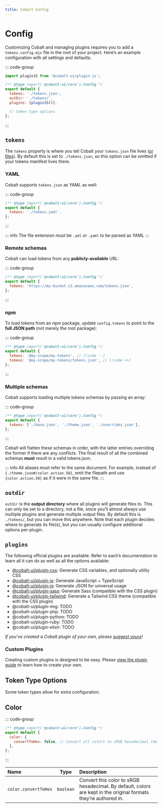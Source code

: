 ```yaml
---
title: Cobalt Config
---
```


# Config

Customizing Cobalt and managing plugins requires you to add a `tokens.config.mjs` file in the root of your project. Here’s an example configuration with all settings and defaults:

::: code-group

```js [tokens.config.mjs]
import pluginJS from '@cobalt-ui/plugin-js';

/** @type import('@cobalt-ui/core').Config */
export default {
  tokens: './tokens.json',
  outDir: './tokens/',
  plugins: [pluginJS()],

  // token type options
};
```

:::

## `tokens`

The `tokens` property is where you tell Cobalt your `tokens.json` file lives ([or files](#multiple-schemas)). By default this is set to `./tokens.json`, so this option can be omitted if your tokens manifest lives there.

### YAML

Cobalt supports `tokens.json` as YAML as well:

::: code-group

```js [tokens.config.mjs]
/** @type import('@cobalt-ui/core').Config */
export default {
  tokens: './tokens.yaml',
};
```

:::

::: info
The file extension must be `.yml` or `.yaml` to be parsed as YAML
:::

### Remote schemas

Cobalt can load tokens from any **publicly-available** URL:

::: code-group

```js [tokens.config.mjs]
/** @type import('@cobalt-ui/core').Config */
export default {
  tokens: 'https://my-bucket.s3.amazonaws.com/tokens.json',
};
```

:::

### npm

To load tokens from an npm package, update `config.tokens` to point to the **full JSON path** (not merely the root package):

::: code-group

```js [tokens.config.mjs]
/** @type import('@cobalt-ui/core').Config */
export default {
  tokens: '@my-scope/my-tokens', // [!code --]
  tokens: '@my-scope/my-tokens/tokens.json', // [!code ++]
};
```

:::

### Multiple schemas

Cobalt supports loading multiple tokens schemas by passing an array:

::: code-group

```js [tokens.config.mjs]
/** @type import('@cobalt-ui/core').Config */
export default {
  tokens: ['./base.json', './theme.json', './overrides.json'],
};
```

:::

Cobalt will flatten these schemas in order, with the latter entries overriding the former if there are any conflicts. The final result of all the combined schemas **must** result in a valid tokens.json.

::: info
All aliases must refer to the same document. For example, instead of `{./theme.json#/color.action.50}`, omit the filepath and use `{color.action.50}` as if it were in the same file.
:::

## `outdir`

`outdir` is the **output directory** where all plugins will generate files to. This can only be set to a directory, not a file, since you’ll almost always use multiple plugins and generate multiple output files. By default this is `./tokens/`, but you can move this anywhere. Note that each plugin decides where to generate its file(s), but you can usually configure additional options per-plugin.

## `plugins`

The following official plugins are available. Refer to each’s documentation to learn all it can do as well as all the options available:

- [@cobalt-ui/plugin-css](/integrations/css): Generate CSS variables, and optionally utility CSS
- [@cobalt-ui/plugin-js](/integrations/js): Generate JavaScript + TypeScript
- [@cobalt-ui/plugin-js](/integrations/json): Generate JSON for universal usage
- [@cobalt-ui/plugin-sass](/integrations/sass): Generate Sass (compatible with the CSS plugin)
- [@cobalt-ui/plugin-tailwind](/integrations/tailwind): Generate a Tailwind CSS theme (compatible with the CSS plugin)
- @cobalt-ui/plugin-img: TODO
- @cobalt-ui/plugin-php: TODO
- @cobalt-ui/plugin-python: TODO
- @cobalt-ui/plugin-ruby: TODO
- @cobalt-ui/plugin-elixir: TODO

_If you’ve created a Cobalt plugin of your own, please [suggest yours](https://github.com/drwpow/cobalt-ui)!_

### Custom Plugins

Creating custom plugins is designed to be easy. Please [view the plugin guide](/advanced/plugin-api) to learn how to create your own.

## Token Type Options

Some token types allow for extra configuration.

## Color

::: code-group

```js [tokens.config.mjs]
/** @type import('@cobalt-ui/core').Config */
export default {
  color: {
    convertToHex: false, // Convert all colors to sRGB hexadecimal (default: false). By default, colors are kept in their formats
  },
};
```

:::

| Name                 |   Type    | Description                                                                                                      |
| :------------------- | :-------: | :--------------------------------------------------------------------------------------------------------------- |
| `color.convertToHex` | `boolean` | Convert this color to sRGB hexadecimal. By default, colors are kept in the original formats they’re authored in. |
